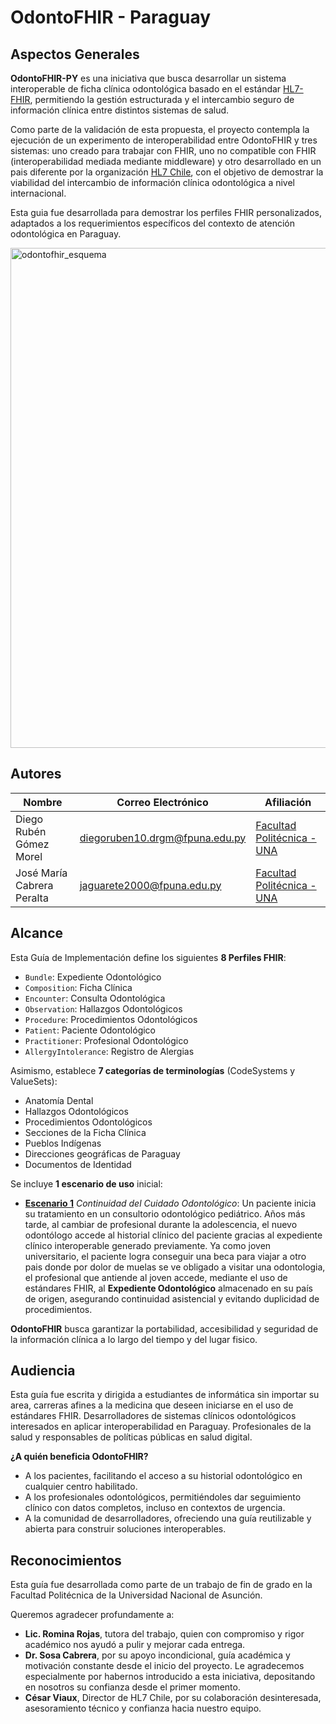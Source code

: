 # OdontoFHIR - Paraguay
## Aspectos Generales

**OdontoFHIR-PY** es una iniciativa que busca desarrollar un sistema interoperable de ficha clínica odontológica basado en el estándar [HL7-FHIR](https://hl7.org/fhir/), permitiendo la gestión estructurada y el intercambio seguro de información clínica entre distintos sistemas de salud.

Como parte de la validación de esta propuesta, el proyecto contempla la ejecución de un experimento de interoperabilidad entre OdontoFHIR y tres sistemas: uno creado para trabajar con FHIR, uno no compatible con FHIR (interoperabilidad mediada mediante middleware) y otro desarrollado en un pais diferente por la organización [HL7 Chile](https://hl7chile.cl), con el objetivo de demostrar la viabilidad del intercambio de información clínica odontológica a nivel internacional.

Esta guia fue desarrollada para demostrar los perfiles FHIR personalizados, adaptados a los requerimientos específicos del contexto de atención odontológica en Paraguay.

<div>
<img src="odontofhir_esquema.png" alt="odontofhir_esquema" width="800px"/>
</div>
<p></p>

## Autores

| **Nombre**                     | **Correo Electrónico**               | **Afiliación**                              |
|-------------------------------|--------------------------------------|---------------------------------------------|
| Diego Rubén Gómez Morel       | diegoruben10.drgm@fpuna.edu.py       | [Facultad Politécnica - UNA](https://www.pol.una.py/) |
| José María Cabrera Peralta    | jaguarete2000@fpuna.edu.py           | [Facultad Politécnica - UNA](https://www.pol.una.py/) |

## Alcance

Esta Guía de Implementación define los siguientes **8 Perfiles FHIR**:

- `Bundle`: Expediente Odontológico
- `Composition`: Ficha Clínica
- `Encounter`: Consulta Odontológica
- `Observation`: Hallazgos Odontológicos
- `Procedure`: Procedimientos Odontológicos
- `Patient`: Paciente Odontológico
- `Practitioner`: Profesional Odontológico
- `AllergyIntolerance`: Registro de Alergias

Asimismo, establece **7 categorías de terminologías** (CodeSystems y ValueSets):

- Anatomía Dental
- Hallazgos Odontológicos
- Procedimientos Odontológicos
- Secciones de la Ficha Clínica
- Pueblos Indígenas
- Direcciones geográficas de Paraguay
- Documentos de Identidad

Se incluye **1 escenario de uso** inicial:

- [**Escenario 1**](background.html#escenario-1-continuidad-del-cuidado-odontologico) *Continuidad del Cuidado Odontológico*: Un paciente inicia su tratamiento en un consultorio odontológico pediátrico. Años más tarde, al cambiar de profesional durante la adolescencia, el nuevo odontólogo accede al historial clínico del paciente gracias al expediente clínico interoperable generado previamente. Ya como joven universitario, el paciente logra conseguir una beca para viajar a otro pais donde por dolor de muelas se ve obligado a visitar una odontologia, el profesional que antiende al joven accede, mediante el uso de estándares FHIR, al **Expediente Odontológico** almacenado en su país de origen, asegurando continuidad asistencial y evitando duplicidad de procedimientos.

**OdontoFHIR** busca garantizar la portabilidad, accesibilidad y seguridad de la información clínica a lo largo del tiempo y del lugar fisico.


## Audiencia

Esta guía fue escrita y dirigida a estudiantes de informática sin importar su area, carreras afines a la medicina que deseen iniciarse en el uso de estándares FHIR. Desarrolladores de sistemas clínicos odontológicos interesados en aplicar interoperabilidad en Paraguay. Profesionales de la salud y responsables de políticas públicas en salud digital.

**¿A quién beneficia OdontoFHIR?**

- A los pacientes, facilitando el acceso a su historial odontológico en cualquier centro habilitado.
- A los profesionales odontológicos, permitiéndoles dar seguimiento clínico con datos completos, incluso en contextos de urgencia.
- A la comunidad de desarrolladores, ofreciendo una guía reutilizable y abierta para construir soluciones interoperables.


## Reconocimientos

Esta guía fue desarrollada como parte de un trabajo de fin de grado en la Facultad Politécnica de la Universidad Nacional de Asunción.

Queremos agradecer profundamente a:

- **Lic. Romina Rojas**, tutora del trabajo, quien con compromiso y rigor académico nos ayudó a pulir y mejorar cada entrega.
- **Dr. Sosa Cabrera**, por su apoyo incondicional, guía académica y motivación constante desde el inicio del proyecto. Le agradecemos especialmente por habernos introducido a esta iniciativa, depositando en nosotros su confianza desde el primer momento.
- **César Viaux**, Director de HL7 Chile, por su colaboración desinteresada, asesoramiento técnico y confianza hacia nuestro equipo.

